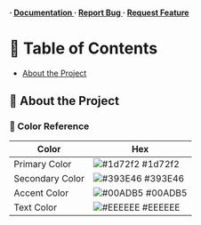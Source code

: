 <h4> <span> · </span> <a href="https://github.com/Gustavo Bazan/ReskyVR Mobile/blob/master/README.md"> Documentation </a> <span> · </span> <a href="https://github.com/Gustavo Bazan/ReskyVR Mobile/issues"> Report Bug </a> <span> · </span> <a href="https://github.com/Gustavo Bazan/ReskyVR Mobile/issues"> Request Feature </a> </h4>


# :notebook_with_decorative_cover: Table of Contents

- [About the Project](#star2-about-the-project)


## :star2: About the Project

### :art: Color Reference
| Color | Hex |
| --------------- | ---------------------------------------------------------------- |
| Primary Color | ![#1d72f2](https://via.placeholder.com/10/1d72f2?text=+) #1d72f2 |
| Secondary Color | ![#393E46](https://via.placeholder.com/10/393E46?text=+) #393E46 |
| Accent Color | ![#00ADB5](https://via.placeholder.com/10/00ADB5?text=+) #00ADB5 |
| Text Color | ![#EEEEEE](https://via.placeholder.com/10/EEEEEE?text=+) #EEEEEE |
